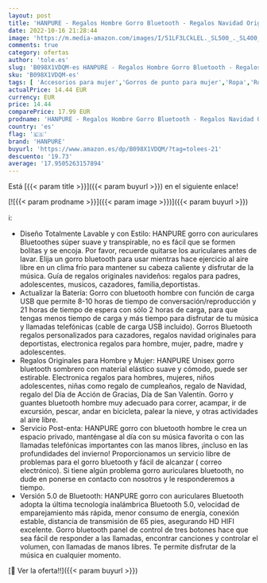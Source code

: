 ```yaml
---
layout: post
title: 'HANPURE - Regalos Hombre Gorro Bluetooth - Regalos Navidad Originales  Gorro con Auriculares Bluetooth Regalos para Padres  Gorro y Guantes Invierno Regalos Personalizados para Hombre  Mujer  Adolescentes'
date: 2022-10-16 21:28:44
image: 'https://m.media-amazon.com/images/I/51LF3LCkLEL._SL500_._SL400_.jpg'
comments: true
category: ofertas
author: 'tole.es'
slug: 'B098X1VDQM-es HANPURE - Regalos Hombre Gorro Bluetooth - Regalos Navidad...'
sku: 'B098X1VDQM-es'
tags: [ 'Accesorios para mujer','Gorros de punto para mujer','Ropa','Ropa para mujer','Sombreros y gorras para mujer','hanpure','navidad','🇪🇸', ]
actualPrice: 14.44 EUR
currency: EUR
price: 14.44
comparePrice: 17.99 EUR
prodname: 'HANPURE - Regalos Hombre Gorro Bluetooth - Regalos Navidad Originales  Gorro con Auriculares Bluetooth Regalos para Padres  Gorro y Guantes Invierno Regalos Personalizados para Hombre  Mujer  Adolescentes'
country: 'es'
flag: '🇪🇸'
brand: 'HANPURE'
buyurl: 'https://www.amazon.es/dp/B098X1VDQM/?tag=tolees-21'
descuento: '19.73'
average: '17.9505263157894'
---
```


Está [{{< param title >}}]({{< param buyurl >}}) en el siguiente enlace!

[![{{< param prodname >}}]({{< param image >}})]({{< param buyurl >}})

ℹ️:

- Diseño Totalmente Lavable y con Estilo: HANPURE gorro con auriculares Bluetoothes súper suave y transpirable, no es fácil que se formen bolitas y se encoja. Por favor, recuerde quitarse los auriculares antes de lavar. Elija un gorro bluetooth para usar mientras hace ejercicio al aire libre en un clima frío para mantener su cabeza caliente y disfrutar de la música. Guía de regalos originales navideños: regalos para padres, adolescentes, musicos, cazadores, familia,deportistas.
- Actualizar la Batería: Gorro con bluetooth hombre con función de carga USB que permite 8-10 horas de tiempo de conversación/reproducción y 21 horas de tiempo de espera con sólo 2 horas de carga, para que tengas menos tiempo de carga y más tiempo para disfrutar de tu música y llamadas telefónicas (cable de carga USB incluido). Gorros Bluetooth regalos personalizados para cazadores, regalos navidad originales para deportistas, electronica regalos para hombre, mujer, padre, madre y adolescentes.
- Regalos Originales para Hombre y Mujer: HANPURE Unisex gorro bluetooth sombrero con material elástico suave y cómodo, puede ser estirable. Electronica regalos para hombres, mujeres, niños adolescentes, niñas como regalo de cumpleaños, regalo de Navidad, regalo del Día de Acción de Gracias, Día de San Valentín. Gorro y guantes bluetooth hombre muy adecuado para correr, acampar, ir de excursión, pescar, andar en bicicleta, palear la nieve, y otras actividades al aire libre.
- Servicio Post-enta: HANPURE gorro con bluetooth hombre le crea un espacio privado, manténgase al día con su música favorita o con las llamadas telefónicas importantes con las manos libres, ¡incluso en las profundidades del invierno! Proporcionamos un servicio libre de problemas para el gorro bluetooth y fácil de alcanzar ( correo electrónico). Si tiene algún problema gorro auriculares bluetooth, no dude en ponerse en contacto con nosotros y le responderemos a tiempo.
- Versión 5.0 de Bluetooth: HANPURE gorro con auriculares Bluetooth adopta la última tecnología inalámbrica Bluetooth 5.0, velocidad de emparejamiento más rápida, menor consumo de energía, conexión estable, distancia de transmisión de 65 pies, asegurando HD HIFI excelente. Gorro bluetooth panel de control de tres botones hace que sea fácil de responder a las llamadas, encontrar canciones y controlar el volumen, con llamadas de manos libres. Te permite disfrutar de la música en cualquier momento.

[🛒 Ver la oferta!!]({{< param buyurl >}})
